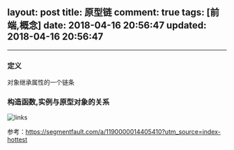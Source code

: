 layout: post
title: 原型链
comment: true
tags: [前端,概念]
date: 2018-04-16 20:56:47
updated: 2018-04-16 20:56:47
---

------
<!-- more -->

### 定义
对象继承属性的一个链条

### 构造函数,实例与原型对象的关系
![links](http://cdn.wangyuanqi.com/linksize.png)




参考：https://segmentfault.com/a/1190000014405410?utm_source=index-hottest
